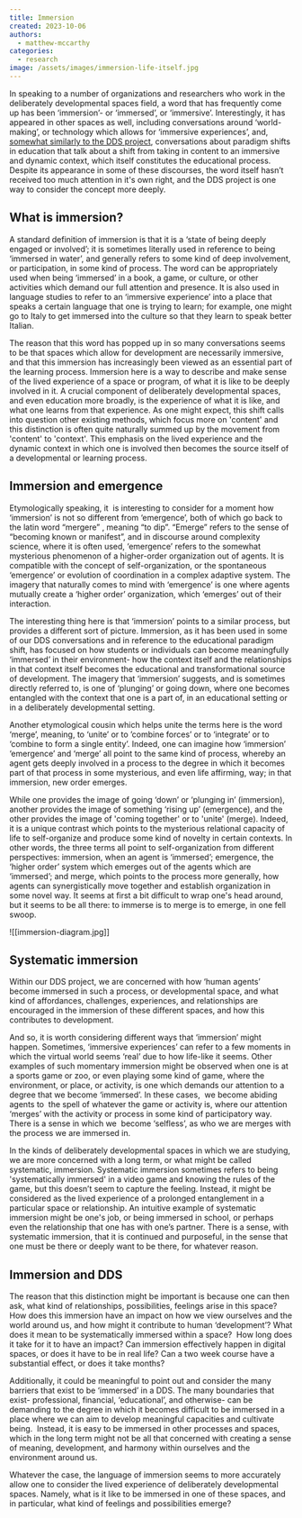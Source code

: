 ```yaml
---
title: Immersion
created: 2023-10-06
authors:
  - matthew-mccarthy
categories:
  - research
image: /assets/images/immersion-life-itself.jpg
---
```


In speaking to a number of organizations and researchers who work in the deliberately developmental spaces field, a word that has frequently come up has been ‘immersion’- or ‘immersed’, or ‘immersive’. Interestingly, it has appeared in other spaces as well, including conversations around ‘world-making’, or technology which allows for ‘immersive experiences’, and, [somewhat similarly to the DDS project](https://lifeitself.org/blog/2023/06/20/building-field-for-developmental-spaces), conversations about paradigm shifts in education that talk about a shift from taking in content to an immersive and dynamic context, which itself constitutes the educational process. Despite its appearance in some of these discourses, the word itself hasn’t received too much attention in it's own right, and the DDS project is one way to consider the concept more deeply.

## What is immersion?

A standard definition of immersion is that it is a ‘state of being deeply engaged or involved’; it is sometimes literally used in reference to being ‘immersed in water’, and generally refers to some kind of deep involvement, or participation, in some kind of process. The word can be appropriately used when being ‘immersed’ in a book, a game, or culture, or other activities which demand our full attention and presence. It is also used in language studies to refer to an ‘immersive experience’ into a place that speaks a certain language that one is trying to learn; for example, one might go to Italy to get immersed into the culture so that they learn  to speak better Italian. 

The reason that this word has popped up in so many conversations seems to be that spaces which allow for development are necessarily immersive, and that this immersion has increasingly been viewed as an essential part of the learning process. Immersion here is a way to describe and make sense of the lived experience of a space or program, of what it is like to be deeply involved in it. A crucial component of deliberately developmental spaces, and even education more broadly, is the experience of what it is like, and what one learns from that experience. As one might expect, this shift calls into question other existing methods, which focus more on 'content' and this distinction is often quite naturally summed up by the movement from 'content' to 'context'. This emphasis on the lived experience and the dynamic context in which one is involved then becomes the source itself of a developmental or learning process.  

## Immersion and emergence

Etymologically speaking, it  is interesting to consider for a moment how ‘immersion’ is not so different from ‘emergence’, both of which go back to the latin word “mergere” , meaning “to dip”. “Emerge” refers to the sense of “becoming known or manifest”, and in discourse around complexity science, where it is often used, ‘emergence’ refers to the somewhat mysterious phenomenon of a higher-order organization out of agents. It is compatible with the concept of self-organization, or the spontaneous ‘emergence’ or evolution of coordination in a complex adaptive system. The imagery that naturally comes to mind with ‘emergence’ is one where agents mutually create a ‘higher order’ organization, which ‘emerges’ out of their interaction. 

The interesting thing here is that ‘immersion’ points to a similar process, but provides a different sort of picture. Immersion, as it has been used in some of our DDS conversations and in reference to the educational paradigm shift, has focused on how students or individuals can become meaningfully ‘immersed’ in their environment- how the context itself and the relationships in that context itself becomes the educational and transformational source of development. The imagery that ‘immersion’ suggests, and is sometimes directly referred to, is one of ‘plunging’ or going down, where one becomes entangled with the context that one is a part of, in an educational setting or in a deliberately developmental setting. 

Another etymological cousin which helps unite the terms here is the word ‘merge’, meaning, to ‘unite’ or to ’combine forces’ or to ‘integrate’ or to ‘combine to form a single entity’. Indeed, one can imagine how ‘immersion’ ‘emergence’ and ‘merge’ all point to the same kind of process, whereby an agent gets deeply involved in a process to the degree in which it becomes part of that process in some mysterious, and even life affirming, way; in that immersion, new order emerges. 

While one provides the image of going ‘down’ or ‘plunging in’ (immersion), another  provides the image of something ‘rising up’ (emergence), and the other provides the image of 'coming together' or to 'unite' (merge). Indeed, it is a unique contrast which  points to the mysterious relational capacity of life to self-organize and produce some kind of novelty in certain contexts. In other words, the three terms all point to self-organization from different perspectives: immersion, when an agent is ‘immersed’; emergence, the ‘higher order’ system which emerges out of the agents which are ‘immersed’; and merge, which points to the process more generally, how agents can synergistically move together and establish organization in some novel way. It seems at first a bit difficult to wrap one's head around, but it seems to be all there: to immerse is to merge is to emerge, in one fell swoop.

![[immersion-diagram.jpg]]
## Systematic immersion

Within our DDS project, we are concerned with how ‘human agents’ become immersed in such a process, or developmental space, and what kind of affordances, challenges, experiences, and relationships are encouraged in the immersion of these different spaces, and how this contributes to development. 

And so, it is worth considering different ways that ‘immersion’ might happen. Sometimes, ‘immersive experiences’ can refer to a few moments in which the virtual world seems ‘real’ due to how life-like it seems. Other examples of such momentary immersion might be observed when one is at a sports game or zoo, or even playing some kind of game, where the environment, or place, or activity, is one which demands our attention to a degree that we become ‘immersed’. In these cases,  we become abiding agents to  the spell of whatever the game or activity is, where our attention ‘merges’ with the activity or process in some kind of participatory way. There is a sense in which we  become ‘selfless’, as who we are merges with the process we are immersed in. 

In the kinds of deliberately developmental spaces in which we are studying, we are more concerned with a long term, or what might be called systematic, immersion. Systematic immersion sometimes refers to being 'systematically immersed' in a video game and knowing the rules of the game, but this doesn’t seem to capture the feeling. Instead, it might be considered as the lived experience of a prolonged entanglement in a particular space or relationship. An intuitive example of systematic immersion might be one's job, or being immersed in school, or perhaps even the relationship that one has with one’s partner. There is a sense, with systematic immersion, that it is continued and purposeful, in the sense that one must be there or deeply want to be there, for whatever reason. 

## Immersion and DDS

The reason that this distinction might be important is because one can then ask, what kind of relationships, possibilities, feelings arise in this space?  How does this immersion have an impact on how we view ourselves and the world around us, and how might it contribute to human ‘development’? What does it mean to be systematically immersed within a space?  How long does it take for it to have an impact? Can immersion effectively happen in digital spaces, or does it have to be in real life? Can a two week course have a substantial effect, or does it take months? 

Additionally, it could be meaningful to point out and consider the many barriers that exist to be ‘immersed’ in a DDS. The many boundaries that exist- professional, financial, ‘educational’, and otherwise- can be demanding to the degree in which it becomes difficult to be immersed in a place where we can aim to develop meaningful capacities and cultivate being.  Instead, it is easy to be immersed in other processes and spaces, which in the long term might not be all that concerned with creating a sense of meaning, development, and harmony within ourselves and the environment around us.

Whatever the case, the language of immersion seems to more accurately allow one to consider the lived experience of deliberately developmental spaces. Namely, what is it like to be immersed in one of these spaces, and in particular, what kind of feelings and possibilities emerge? 